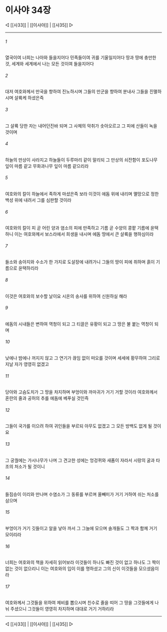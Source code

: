 ﻿# 이사야 34장

◁ [[사33]] | [[이사야]] | [[사35]] ▷
***

###### 1
열국이여 너희는 나아와 들을지어다 민족들이여 귀를 기울일지어다 땅과 땅에 충만한 것, 세계와 세계에서 나는 모든 것이여 들을지어다

###### 2
대저 여호와께서 만국을 향하여 진노하시며 그들의 만군을 향하여 분내사 그들을 진멸하시며 살륙케 하셨은즉

###### 3
그 살륙 당한 자는 내어던진바 되며 그 사체의 악취가 솟아오르고 그 피에 산들이 녹을 것이며

###### 4
하늘의 만상이 사라지고 하늘들이 두루마리 같이 말리되 그 만상의 쇠잔함이 포도나무 잎이 마름 같고 무화과나무 잎이 마름 같으리라

###### 5
여호와의 칼이 하늘에서 족하게 마셨은즉 보라 이것이 에돔 위에 내리며 멸망으로 정한 백성 위에 내려서 그를 심판할 것이라

###### 6
여호와의 칼이 피 곧 어린 양과 염소의 피에 만족하고 기름 곧 수양의 콩팥 기름에 윤택하니 이는 여호와께서 보스라에서 희생을 내시며 에돔 땅에서 큰 살륙을 행하심이라

###### 7
들소와 송아지와 수소가 한 가지로 도살장에 내려가니 그들의 땅이 피에 취하며 흙이 기름으로 윤택하리라

###### 8
이것은 여호와의 보수할 날이요 시온의 송사를 위하여 신원하실 해라

###### 9
에돔의 시내들은 변하여 역청이 되고 그 티끌은 유황이 되고 그 땅은 불 붙는 역청이 되며

###### 10
낮에나 밤에나 꺼지지 않고 그 연기가 끊임 없이 떠오를 것이며 세세에 황무하여 그리로 지날 자가 영영히 없겠고

###### 11
당아와 고슴도치가 그 땅을 차지하며 부엉이와 까마귀가 거기 거할 것이라 여호와께서 혼란의 줄과 공허의 추를 에돔에 베푸실 것인즉

###### 12
그들이 국가를 이으려 하여 귀인들을 부르되 아무도 없겠고 그 모든 방백도 없게 될 것이요

###### 13
그 궁궐에는 가시나무가 나며 그 견고한 성에는 엉겅퀴와 새품이 자라서 시랑의 굴과 타조의 처소가 될 것이니

###### 14
들짐승이 이리와 만나며 수염소가 그 동류를 부르며 올빼미가 거기 거하여 쉬는 처소를 삼으며

###### 15
부엉이가 거기 깃들이고 알을 낳아 까서 그 그늘에 모으며 솔개들도 그 짝과 함께 거기 모이리라

###### 16
너희는 여호와의 책을 자세히 읽어보라 이것들이 하나도 빠진 것이 없고 하나도 그 짝이 없는 것이 없으리니 이는 여호와의 입이 이를 명하셨고 그의 신이 이것들을 모으셨음이라

###### 17
여호와께서 그것들을 위하여 제비를 뽑으시며 친수로 줄을 띠어 그 땅을 그것들에게 나뉘 주셨으니 그것들이 영영히 차지하며 대대로 거기 거하리라

***
◁ [[사33]] | [[이사야]] | [[사35]] ▷